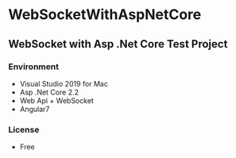 # WebSocketWithAspNetCore

## WebSocket with Asp .Net Core Test Project
### Environment
- Visual Studio 2019 for Mac
- Asp .Net Core 2.2
- Web Api + WebSocket
- Angular7

### License
- Free
